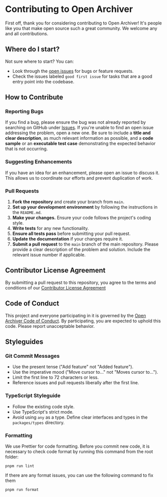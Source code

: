# Contributing to Open Archiver

First off, thank you for considering contributing to Open Archiver! It's people like you that make open source such a great community. We welcome any and all contributions.

## Where do I start?

Not sure where to start? You can:

- Look through the [open issues](https://github.com/LogicLabs-OU/OpenArchiver/issues) for bugs or feature requests.
- Check the issues labeled `good first issue` for tasks that are a good entry point into the codebase.

## How to Contribute

### Reporting Bugs

If you find a bug, please ensure the bug was not already reported by searching on GitHub under [Issues](https://github.com/LogicLabs-OU/OpenArchiver/issues). If you're unable to find an open issue addressing the problem, open a new one. Be sure to include a **title and clear description**, as much relevant information as possible, and a **code sample** or an **executable test case** demonstrating the expected behavior that is not occurring.

### Suggesting Enhancements

If you have an idea for an enhancement, please open an issue to discuss it. This allows us to coordinate our efforts and prevent duplication of work.

### Pull Requests

1.  **Fork the repository** and create your branch from `main`.
2.  **Set up your development environment** by following the instructions in the `README.md`.
3.  **Make your changes.** Ensure your code follows the project's coding style.
4.  **Write tests** for any new functionality.
5.  **Ensure all tests pass** before submitting your pull request.
6.  **Update the documentation** if your changes require it.
7.  **Submit a pull request** to the `main` branch of the main repository. Please provide a clear description of the problem and solution. Include the relevant issue number if applicable.

## Contributor License Agreement

By submitting a pull request to this repository, you agree to the terms and conditions of our [Contributor License Agreement](./.github/CLA.md)

## Code of Conduct

This project and everyone participating in it is governed by the [Open Archiver Code of Conduct](CODE_OF_CONDUCT.md). By participating, you are expected to uphold this code. Please report unacceptable behavior.

## Styleguides

### Git Commit Messages

- Use the present tense ("Add feature" not "Added feature").
- Use the imperative mood ("Move cursor to..." not "Moves cursor to...").
- Limit the first line to 72 characters or less.
- Reference issues and pull requests liberally after the first line.

### TypeScript Styleguide

- Follow the existing code style.
- Use TypeScript's strict mode.
- Avoid using `any` as a type. Define clear interfaces and types in the `packages/types` directory.

### Formatting

We use Prettier for code formatting. Before you commit new code, it is necessary to check code format by running this command from the root folder:

`pnpm run lint`

If there are any format issues, you can use the following command to fix them

`pnpm run format`
